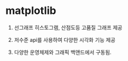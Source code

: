 # matplotlib

1. 선그래프 히스토그램, 산점도등 고품질 그래프 제공

2. 저수준 api를 사용하여 다양한 시각화 기능 제공

3. 다양한 운영체제와 그래픽 백앤드에서 구동됨. 
  
